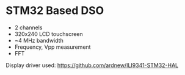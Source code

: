 # STM32 Based DSO

- 2 channels
- 320x240 LCD touchscreen
- ~4 MHz bandwidth
- Frequency, Vpp measurement
- FFT

Display driver used: https://github.com/ardnew/ILI9341-STM32-HAL
